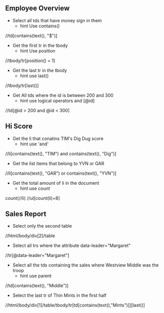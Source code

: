 ## Employee Overview
- Select all tds that have money sign in them
  - hint Use contains()

//td[contains(text(), "$")]

- Get the first tr in the tbody
  - hint Use position

//tbody/tr[position() = 1]

- Get the last tr in the tbody
  - hint use last()

//tbody/tr[last()]


- Get All tds where the id is between 200 and 300
  - hint use logical operators and [@id]

//td[@id > 200 and @id < 300]

## Hi Score
- Get the li that conatins TIM's Dig Dug score
  - hint use 'and'

//li[contains(text(), "TIM") and contains(text(), "Dig")]

- Get the list items that belong to YVN or GAR

//li[contains(text(), "GAR") or contains(text(), "YVN")]

- Get the total amount of li in the document
  - hint use count

count(//li)
//ul[count(li)=8]

## Sales Report
- Select only the second table

//html/body/div[2]/table

- Select all trs where the attribute data-leader="Margaret"

//tr[@data-leader="Margaret"]

- Select all the tds containing the sales where Westview Middle was the troop
  - hint use parent

//td[contains(text(), "Middle")]

- Select the last tr of Thin Mints in the first half

//html/body/div[1]/table/tbody/tr[td[contains(text(),"Mints")]][last()]
